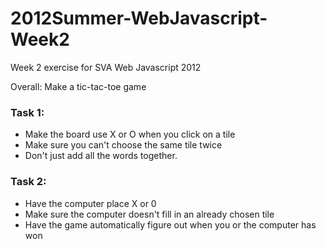 2012Summer-WebJavascript-Week2
==============================

Week 2 exercise for SVA Web Javascript 2012

Overall: Make a tic-tac-toe game

### Task 1: ###
*	Make the board use X or O when you click on a tile
*	Make sure you can't choose the same tile twice
*	Don't just add all the words together.
	
### Task 2: ###	
*	Have the computer place X or 0
* 	Make sure the computer doesn't fill in an already chosen tile
*	Have the game automatically figure out when you or the computer has won
